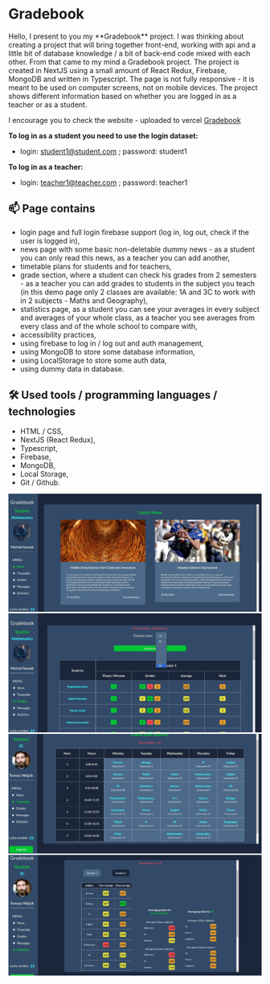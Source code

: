 <h1>Gradebook</h1>

<p>Hello, I present to you my **Gradebook** project. I was thinking about creating a project that will bring together front-end, working with api and a little bit of database knowledge / a bit of back-end code mixed with each other. From that came to my mind a Gradebook project. The project is created in NextJS using a small amount of React Redux, Firebase, MongoDB and written in Typescript.
The page is not fully responsive - it is meant to be used on computer screens, not on mobile devices. The project shows different information based on whether you are logged in as a teacher or as a student.</p>

<p>I encourage you to check the website - uploaded to vercel <a href='https://gradebook-mu.vercel.app'>Gradebook</a></p>

<b>To log in as a student you need to use the login dataset:</b>

-   login: student1@student.com ; password: student1

<b>To log in as a teacher:</b>

-   login: teacher1@teacher.com ; password: teacher1

<h2>📫 Page contains</h2>

-   login page and full login firebase support (log in, log out, check if the user is logged in),
-   news page with some basic non-deletable dummy news - as a student you can only read this news, as a teacher you can add another,
-   timetable plans for students and for teachers,
-   grade section, where a student can check his grades from 2 semesters - as a teacher you can add grades to students in the subject you teach (in this demo page only 2 classes are available: 1A and 3C to work with in 2 subjects - Maths and Geography),
-   statistics page, as a student you can see your averages in every subject and averages of your whole class, as a teacher you see averages from every class and of the whole school to compare with,
-   accessibility practices,
-   using firebase to log in / log out and auth management,
-   using MongoDB to store some database information,
-   using LocalStorage to store some auth data,
-   using dummy data in database.

<h2>🛠 Used tools / programming languages / technologies</h2>

-   HTML / CSS,
-   NextJS (React Redux),
-   Typescript,
-   Firebase,
-   MongoDB,
-   Local Storage,
-   Git / Github.

<div align='center'>
<img src='./src/assets/photo1.jpg'>
<img src='./src/assets/photo2.jpg'>
<img src='./src/assets/photo3.jpg'>
<img src='./src/assets/photo4.jpg'>
</div>